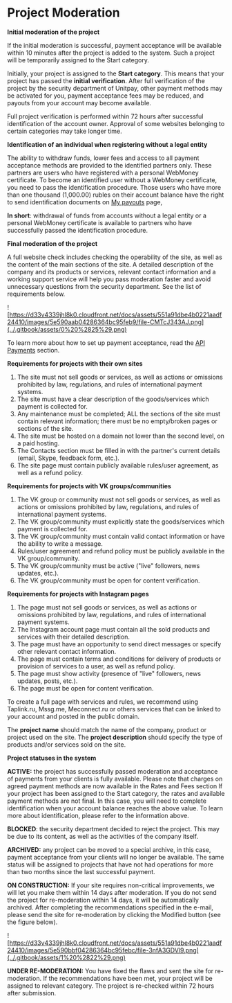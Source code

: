 # Project Moderation

**Initial moderation of the project**

If the initial moderation is successful, payment acceptance will be available within 10 minutes after the project is added to the system. Such a project will be temporarily assigned to the Start category.

Initially, your project is assigned to the **Start category**. This means that your project has passed the **initial verification**. After full verification of the project by the security department of Unitpay, other payment methods may be activated for you, payment acceptance fees may be reduced, and payouts from your account may become available.

Full project verification is performed within 72 hours after successful identification of the account owner. Approval of some websites belonging to certain categories may take longer time.

**Identification of an individual when registering without a legal entity**

The ability to withdraw funds, lower fees and access to all payment acceptance methods are provided to the identified partners only. These partners are users who have registered with a personal WebMoney certificate. To become an identified user without a WebMoney certificate, you need to pass the identification procedure. Those users who have more than one thousand \(1,000.00\) rubles on their account balance have the right to send identification documents on [My payouts](https://unitpay.money/partner/payout) page,

**In short**: withdrawal of funds from accounts without a legal entity or a personal WebMoney certificate is available to partners who have successfully passed the identification procedure.

**Final moderation of the project**

A full website check includes checking the operability of the site, as well as the content of the main sections of the site. A detailed description of the company and its products or services, relevant contact information and a working support service will help you pass moderation faster and avoid unnecessary questions from the security department. See the list of requirements below.

![https://d33v4339jhl8k0.cloudfront.net/docs/assets/551a91dbe4b0221aadf24410/images/5e590aab04286364bc95feb9/file-CMTcJ343AJ.png](../.gitbook/assets/0%20%2825%29.png)

To learn more about how to set up payment acceptance, read the [API Payments](../payments/create-payment.md) section.

**Requirements for projects with their own sites**

1. The site must not sell goods or services, as well as actions or omissions prohibited by law, regulations, and rules of international payment systems. 
2. The site must have a clear description of the goods/services which payment is collected for.
3. Any maintenance must be completed; ALL the sections of the site must contain relevant information; there must be no empty/broken pages or sections of the site.
4. The site must be hosted on a domain not lower than the second level, on a paid hosting.
5. The Contacts section must be filled in with the partner's current details \(email, Skype, feedback form, etc.\).
6. The site page must contain publicly available rules/user agreement, as well as a refund policy.

**Requirements for projects with VK groups/communities**

1. The VK group or community must not sell goods or services, as well as actions or omissions prohibited by law, regulations, and rules of international payment systems. 
2. The VK group/community must explicitly state the goods/services which payment is collected for. 
3. The VK group/community must contain valid contact information or have the ability to write a message.  
4. Rules/user agreement and refund policy must be publicly available in the VK group/community. 
5. The VK group/community must be active \("live" followers, news updates, etc.\).
6. The VK group/community must be open for content verification.

**Requirements for projects with Instagram pages**

1. The page must not sell goods or services, as well as actions or omissions prohibited by law, regulations, and rules of international payment systems.
2. The Instagram account page must contain all the sold products and services with their detailed description.
3. The page must have an opportunity to send direct messages or specify other relevant contact information.
4. The page must contain terms and conditions for delivery of products or provision of services to a user, as well as refund policy.
5. The page must show activity \(presence of "live" followers, news updates, posts, etc.\).
6. The page must be open for content verification.

To create a full page with services and rules, we recommend using Taplink.ru, Mssg.me, Meconnect.ru or others services that can be linked to your account and posted in the public domain.

The **project name** should match the name of the company, product or project used on the site. The **project description** should specify the type of products and/or services sold on the site.

**Project statuses in the system**

**ACTIVE:** the project has successfully passed moderation and acceptance of payments from your clients is fully available. Please note that charges on agreed payment methods are now available in the Rates and Fees section If your project has been assigned to the Start category, the rates and available payment methods are not final. In this case, you will need to complete identification when your account balance reaches the above value. To learn more about identification, please refer to the information above.

**BLOCKED**: the security department decided to reject the project. This may be due to its content, as well as the activities of the company itself.

**ARCHIVED:** any project can be moved to a special archive, in this case, payment acceptance from your clients will no longer be available. The same status will be assigned to projects that have not had operations for more than two months since the last successful payment.

**ON CONSTRUCTION:** If your site requires non-critical improvements, we will let you make them within 14 days after moderation. If you do not send the project for re-moderation within 14 days, it will be automatically archived. After completing the recommendations specified in the e-mail, please send the site for re-moderation by clicking the Modified button \(see the figure below\).

![https://d33v4339jhl8k0.cloudfront.net/docs/assets/551a91dbe4b0221aadf24410/images/5e590bbf04286364bc95febc/file-3nfA3GDVl9.png](../.gitbook/assets/1%20%2822%29.png)

**UNDER RE-MODERATION:** You have fixed the flaws and sent the site for re-moderation. If the recommendations have been met, your project will be assigned to relevant category. The project is re-checked within 72 hours after submission.

